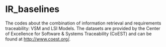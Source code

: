 #  IR_baselines
The codes about the combination of information retrieval and requirements traceability: VSM and LSI Models.
The datasets are provided by the Center of Excellence for Software & Systems Traceability (CoEST) and can be found at http://www.coest.org/.
